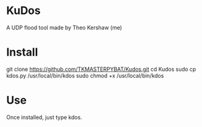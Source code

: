 # KuDos
A UDP flood tool made by Theo Kershaw (me)

# Install
git clone https://github.com/TKMASTERPYBAT/Kudos.git
cd Kudos
sudo cp kdos.py /usr/local/bin/kdos
sudo chmod +x /usr/local/bin/kdos

# Use
Once installed, just type kdos.
